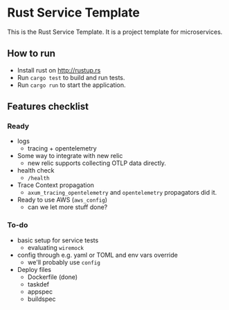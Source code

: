 # Rust Service Template

This is the Rust Service Template. It is a project template for microservices.

## How to run

- Install rust on <http://rustup.rs>
- Run `cargo test` to build and run tests.
- Run `cargo run` to start the application.

## Features checklist

### Ready

- logs
  - tracing + opentelemetry
- Some way to integrate with new relic
  - new relic supports collecting OTLP data directly.
- health check
  - `/health`
- Trace Context propagation
  - `axum_tracing_opentelemetry` and `opentelemetry` propagators did it.
- Ready to use AWS (`aws_config`)
  - can we let more stuff done?

### To-do

- basic setup for service tests
  - evaluating `wiremock`
- config through e.g. yaml or TOML and env vars override
  - we'll probably use `config`
- Deploy files
  - Dockerfile (done)
  - taskdef
  - appspec
  - buildspec
